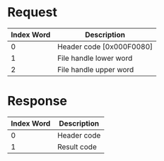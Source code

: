 # Request

| Index Word | Description                |
|------------|----------------------------|
| 0          | Header code \[0x000F0080\] |
| 1          | File handle lower word     |
| 2          | File handle upper word     |

# Response

| Index Word | Description |
|------------|-------------|
| 0          | Header code |
| 1          | Result code |